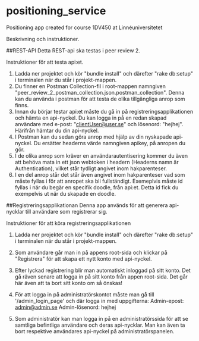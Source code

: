 # positioning_service
Positioning app created for course 1DV450 at Linnéuniversitetet

Beskrivning och instruktioner.

##REST-API
Detta REST-api ska testas i peer review 2. 

Instruktioner för att testa api:et.

1. Ladda ner projektet och kör "bundle install" och därefter "rake db:setup" i terminalen när du står i projekt-mappen.
2. Du finner en Postman Collection-fil i root-mappen namngiven "peer_review_2_postman_collection.json.postman_collection". Denna kan du använda i postman för att testa de olika tillgängliga anrop som finns.
3. Innan du börjar testar api:et måste du gå in på registreringsapplikationen och hämta en api-nyckel. Du kan logga in på en redan skapad användare med e-post: "clientUser@user.se" och lösenord: "hejhej". Härifrån hämtar du din api-nyckel.
4. I Postman kan du sedan göra anrop med hjälp av din nyskapade api-nyckel. Du ersätter headerns värde namngiven apikey, på anropen du gör. 
5. I de olika anrop som kräver en användarautentisering kommer du även att behöva mata in ett json webtoken i headern (Headerns namn är Authentication), vilket står tydligt angivet inom hakparenteser.
6. I en del anrop står det står även angivet inom hakparenteser vad som måste fyllas i för att anropet ska bli fullständigt. Exemeplvis måste id fyllas i när du begär en specifik doodle, från api:et. Detta id fick du exempelvis ut när du skapade en doodle.




##Registreringsapplikationan
Denna app används för att generera api-nycklar till användare som registrerar sig.

Instruktioner för att köra registreringsapplikationen

1. Ladda ner projektet och kör "bundle install" och därefter "rake db:setup" i terminalen när du står i projekt-mappen.

2. Som användare går man in på appens root-sida och klickar på "Registrera" för att skapa ett nytt konto med api-nyckel.

3. Efter lyckad registrering blir man automatiskt inloggad på sitt konto. Det gå räven senare att logga in på sitt konto från appen root-sida. Det går här även att ta bort sitt konto om så önskas!


4. För att logga in på administratörskontot måste man gå till '/admin_login_page' och där logga in med uppgifterna:
  Admin-epost: admin@admin.se
  Admin-lösenord: hejhej

5. Som administratör kan man logga in på en administratörssida för att se samtliga befintliga användare och deras api-nycklar. Man kan även ta bort respektive användares api-nyckel på administratörspanelen.


